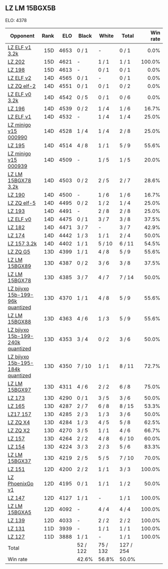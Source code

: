 ## LZ LM 15BGX5B ##

ELO: 4378

Opponent | Rank | ELO | Black | White | Total | Win rate
---------|-----:|----:|-------|-------|-------|-------:
[LZ ELF v1 3.2k](LZ%20ELF%20v1%203.2k.md) | 15D | 4653 | 0 / 1 | - | 0 / 1 | 0.0%
[LZ 202](LZ%20202.md) | 15D | 4621 | - | 1 / 1 | 1 / 1 | 100.0%
[LZ 198](LZ%20198.md) | 15D | 4613 | - | 0 / 1 | 0 / 1 | 0.0%
[LZ ELF v2](LZ%20ELF%20v2.md) | 14D | 4565 | 0 / 1 | - | 0 / 1 | 0.0%
[LZ ZQ elf-2](LZ%20ZQ%20elf-2.md) | 14D | 4551 | 0 / 1 | 0 / 1 | 0 / 2 | 0.0%
[LZ ELF v0 3.2k](LZ%20ELF%20v0%203.2k.md) | 14D | 4542 | 0 / 5 | 0 / 1 | 0 / 6 | 0.0%
[LZ 196](LZ%20196.md) | 14D | 4539 | 0 / 2 | 1 / 4 | 1 / 6 | 16.7%
[LZ ELF v1](LZ%20ELF%20v1.md) | 14D | 4532 | - | 1 / 4 | 1 / 4 | 25.0%
[LZ minigo v15 000990](LZ%20minigo%20v15%20000990.md) | 14D | 4528 | 1 / 4 | 1 / 4 | 2 / 8 | 25.0%
[LZ 195](LZ%20195.md) | 14D | 4514 | 4 / 8 | 1 / 1 | 5 / 9 | 55.6%
[LZ minigo v15 000939](LZ%20minigo%20v15%20000939.md) | 14D | 4509 | - | 1 / 5 | 1 / 5 | 20.0%
[LZ LM 15BGX78 3.2k](LZ%20LM%2015BGX78%203.2k.md) | 14D | 4503 | 0 / 2 | 2 / 5 | 2 / 7 | 28.6%
[LZ 190](LZ%20190.md) | 14D | 4500 | - | 1 / 6 | 1 / 6 | 16.7%
[LZ ZQ elf-5](LZ%20ZQ%20elf-5.md) | 14D | 4495 | 0 / 2 | 1 / 2 | 1 / 4 | 25.0%
[LZ 193](LZ%20193.md) | 14D | 4491 | - | 2 / 8 | 2 / 8 | 25.0%
[LZ ELF v0](LZ%20ELF%20v0.md) | 14D | 4475 | 0 / 1 | 3 / 7 | 3 / 8 | 37.5%
[LZ 182](LZ%20182.md) | 14D | 4471 | 3 / 7 | - | 3 / 7 | 42.9%
[LZ 174](LZ%20174.md) | 14D | 4442 | 1 / 3 | 1 / 1 | 2 / 4 | 50.0%
[LZ 157 3.2k](LZ%20157%203.2k.md) | 14D | 4402 | 1 / 1 | 5 / 10 | 6 / 11 | 54.5%
[LZ ZQ G5](LZ%20ZQ%20G5.md) | 13D | 4399 | 1 / 1 | 4 / 8 | 5 / 9 | 55.6%
[LZ LM 15BGX89](LZ%20LM%2015BGX89.md) | 13D | 4387 | 0 / 2 | 3 / 6 | 3 / 8 | 37.5%
[LZ LM 15BGX78](LZ%20LM%2015BGX78.md) | 13D | 4385 | 3 / 7 | 4 / 7 | 7 / 14 | 50.0%
[LZ bjiyxo 15b-199-96k quantized](LZ%20bjiyxo%2015b-199-96k%20quantized.md) | 13D | 4370 | 1 / 1 | 4 / 8 | 5 / 9 | 55.6%
[LZ LM 15BGX88](LZ%20LM%2015BGX88.md) | 13D | 4363 | 4 / 6 | 1 / 3 | 5 / 9 | 55.6%
[LZ bjiyxo 15b-199-240k quantized](LZ%20bjiyxo%2015b-199-240k%20quantized.md) | 13D | 4353 | 3 / 4 | 0 / 2 | 3 / 6 | 50.0%
[LZ bjiyxo 15b-195-184k quantized](LZ%20bjiyxo%2015b-195-184k%20quantized.md) | 13D | 4350 | 7 / 10 | 1 / 1 | 8 / 11 | 72.7%
[LZ LM 15BGX97](LZ%20LM%2015BGX97.md) | 13D | 4311 | 4 / 6 | 2 / 2 | 6 / 8 | 75.0%
[LZ 173](LZ%20173.md) | 13D | 4290 | 0 / 1 | 3 / 5 | 3 / 6 | 50.0%
[LZ 165](LZ%20165.md) | 13D | 4287 | 2 / 7 | 6 / 8 | 8 / 15 | 53.3%
[LZ17 157](LZ17%20157.md) | 13D | 4285 | 2 / 3 | 1 / 3 | 3 / 6 | 50.0%
[LZ ZQ X4](LZ%20ZQ%20X4.md) | 13D | 4284 | 1 / 3 | 4 / 5 | 5 / 8 | 62.5%
[LZ ZQ X2](LZ%20ZQ%20X2.md) | 13D | 4270 | 3 / 5 | 1 / 1 | 4 / 6 | 66.7%
[LZ 157](LZ%20157.md) | 13D | 4264 | 2 / 2 | 4 / 8 | 6 / 10 | 60.0%
[LZ 154](LZ%20154.md) | 13D | 4224 | 3 / 3 | 2 / 3 | 5 / 6 | 83.3%
[LZ LM 15BGX37](LZ%20LM%2015BGX37.md) | 13D | 4219 | 2 / 5 | 5 / 5 | 7 / 10 | 70.0%
[LZ 151](LZ%20151.md) | 12D | 4200 | 2 / 2 | 1 / 1 | 3 / 3 | 100.0%
[LZ PhoenixGo v1](LZ%20PhoenixGo%20v1.md) | 12D | 4195 | 0 / 1 | 1 / 1 | 1 / 2 | 50.0%
[LZ 147](LZ%20147.md) | 12D | 4127 | 1 / 1 | - | 1 / 1 | 100.0%
[LZ LM 15BGXA5](LZ%20LM%2015BGXA5.md) | 12D | 4092 | - | 4 / 4 | 4 / 4 | 100.0%
[LZ 139](LZ%20139.md) | 12D | 4033 | - | 2 / 2 | 2 / 2 | 100.0%
[LZ 131](LZ%20131.md) | 11D | 3939 | - | 1 / 1 | 1 / 1 | 100.0%
[LZ 127](LZ%20127.md) | 11D | 3888 | 1 / 1 | - | 1 / 1 | 100.0%
Total | | | 52 / 122 | 75 / 132 | 127 / 254 | 
Win rate| | | 42.6% | 56.8% | 50.0% | 

